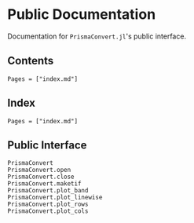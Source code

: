 # Public Documentation

Documentation for `PrismaConvert.jl`'s public interface.

## Contents

```@contents
Pages = ["index.md"]
```

## Index

```@index
Pages = ["index.md"]
```

## Public Interface

```@docs
PrismaConvert
PrismaConvert.open
PrismaConvert.close
PrismaConvert.maketif
PrismaConvert.plot_band
PrismaConvert.plot_linewise
PrismaConvert.plot_rows
PrismaConvert.plot_cols
```


